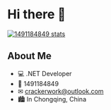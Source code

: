 # Hi there 👋

[![1491184849 stats](https://github-readme-stats.vercel.app/api?username=1491184849&show_icons=true)](https://github.com/1491184849)

## About Me

- 💻 .NET Developer
- 🐧 1491184849
- ✉︎ crackerwork@outlook.com
- 🏙 In Chongqing, China
